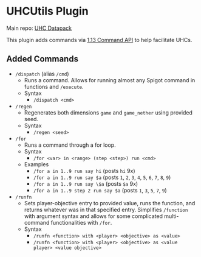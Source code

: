 # UHCUtils Plugin

Main repo: [UHC Datapack](https://github.com/Bazinga9000/UHC-datapack)

This plugin adds commands via [1.13 Command API](https://github.com/JorelAli/1.13-Command-API) to help facilitate UHCs.

## Added Commands

* `/dispatch` (alias `/cmd`)
  * Runs a command. Allows for running almost any Spigot command in functions and `/execute`.
  * Syntax
    * `/dispatch <cmd>`
* `/regen`
  * Regenerates both dimensions `game` and `game_nether` using provided seed.
  * Syntax
    * `/regen <seed>`
* `/for`
  * Runs a command through a for loop.
  * Syntax
    * `/for <var> in <range> (step <step>) run <cmd>`
  * Examples
    * `/for a in 1..9 run say hi` (posts `hi` 9x)
    * `/for a in 1..9 run say $a` (posts `1`, `2`, `3`, `4`, `5`, `6`, `7`, `8`, `9`)
    * `/for a in 1..9 run say \$a` (posts `$a` 9x)
    * `/for a in 1..9 step 2 run say $a` (posts `1`, `3`, `5`, `7`, `9`)
* `/runfn`
  * Sets player-objective entry to provided value, runs the function, and returns whatever was in that specified entry. Simplifies `/function` with argument syntax and allows for some complicated multi-command functionalities with `/for`.
  * Syntax
    * `/runfn <function> with <player> <objective> as <value>`
    * `/runfn <function> with <player> <objective> as <value player> <value objective>`
